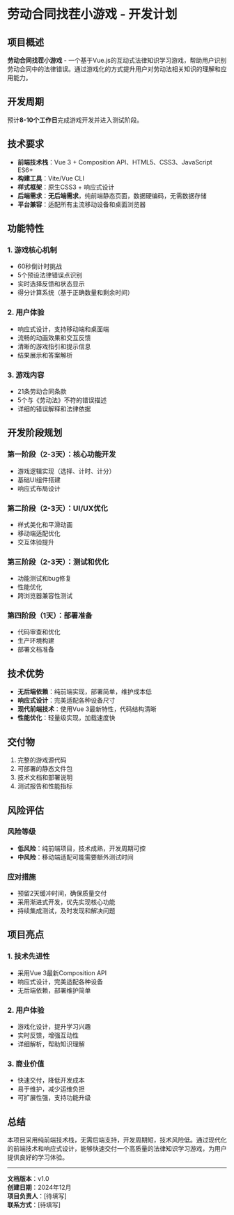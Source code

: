 # 劳动合同找茬小游戏 - 开发计划

## 项目概述
**劳动合同找茬小游戏** - 一个基于Vue.js的互动式法律知识学习游戏，帮助用户识别劳动合同中的法律错误。通过游戏化的方式提升用户对劳动法相关知识的理解和应用能力。

## 开发周期
预计**8-10个工作日**完成游戏开发并进入测试阶段。

## 技术要求
- **前端技术栈**：Vue 3 + Composition API、HTML5、CSS3、JavaScript ES6+
- **构建工具**：Vite/Vue CLI
- **样式框架**：原生CSS3 + 响应式设计
- **后端需求**：**无后端需求**，纯前端静态页面，数据硬编码，无需数据存储
- **平台兼容**：适配所有主流移动设备和桌面浏览器

## 功能特性

### 1. 游戏核心机制
- 60秒倒计时挑战
- 5个预设法律错误点识别
- 实时选择反馈和状态显示
- 得分计算系统（基于正确数量和剩余时间）

### 2. 用户体验
- 响应式设计，支持移动端和桌面端
- 流畅的动画效果和交互反馈
- 清晰的游戏指引和提示信息
- 结果展示和答案解析

### 3. 游戏内容
- 21条劳动合同条款
- 5个与《劳动法》不符的错误描述
- 详细的错误解释和法律依据

## 开发阶段规划

### 第一阶段（2-3天）：核心功能开发
- 游戏逻辑实现（选择、计时、计分）
- 基础UI组件搭建
- 响应式布局设计

### 第二阶段（2-3天）：UI/UX优化
- 样式美化和平滑动画
- 移动端适配优化
- 交互体验提升

### 第三阶段（2-3天）：测试和优化
- 功能测试和bug修复
- 性能优化
- 跨浏览器兼容性测试

### 第四阶段（1天）：部署准备
- 代码审查和优化
- 生产环境构建
- 部署文档准备

## 技术优势
- **无后端依赖**：纯前端实现，部署简单，维护成本低
- **响应式设计**：完美适配各种设备尺寸
- **现代前端技术**：使用Vue 3最新特性，代码结构清晰
- **性能优化**：轻量级实现，加载速度快

## 交付物
1. 完整的游戏源代码
2. 可部署的静态文件包
3. 技术文档和部署说明
4. 测试报告和性能指标

## 风险评估

### 风险等级
- **低风险**：纯前端项目，技术成熟，开发周期可控
- **中风险**：移动端适配可能需要额外测试时间

### 应对措施
- 预留2天缓冲时间，确保质量交付
- 采用渐进式开发，优先实现核心功能
- 持续集成测试，及时发现和解决问题

## 项目亮点

### 1. 技术先进性
- 采用Vue 3最新Composition API
- 响应式设计，完美适配各种设备
- 无后端依赖，部署维护简单

### 2. 用户体验
- 游戏化设计，提升学习兴趣
- 实时反馈，增强互动性
- 详细解析，帮助知识理解

### 3. 商业价值
- 快速交付，降低开发成本
- 易于维护，减少运维负担
- 可扩展性强，支持功能升级

## 总结
本项目采用纯前端技术栈，无需后端支持，开发周期短，技术风险低。通过现代化的前端技术和响应式设计，能够快速交付一个高质量的法律知识学习游戏，为用户提供良好的学习体验。

---

**文档版本**：v1.0  
**创建日期**：2024年12月  
**项目负责人**：[待填写]  
**联系方式**：[待填写]

